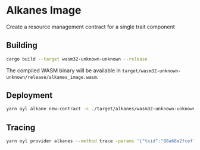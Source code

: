 # Alkanes Image

Create a resource management contract for a single trait component

## Building

```bash
cargo build --target wasm32-unknown-unknown --release
```

The compiled WASM binary will be available in `target/wasm32-unknown-unknown/release/alkanes_image.wasm`. 

## Deployment

```bash
yarn oyl alkane new-contract -c ./target/alkanes/wasm32-unknown-unknown/release/alkanes_nft.wasm -data 1,0 -p oylnet
```

## Tracing

```bash
yarn oyl provider alkanes --method trace -params '{"txid":"88a68a2fcef7139232d858b49ff39f5e50da79a308616ff84a80adf344ea4341", "vout":3}' -p oylnet
``` 